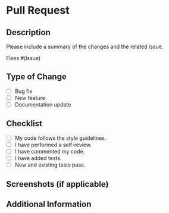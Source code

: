 # Pull Request

## Description

Please include a summary of the changes and the related issue.

Fixes #(issue)

## Type of Change

- [ ] Bug fix
- [ ] New feature
- [ ] Documentation update

## Checklist

- [ ] My code follows the style guidelines.
- [ ] I have performed a self-review.
- [ ] I have commented my code.
- [ ] I have added tests.
- [ ] New and existing tests pass.

## Screenshots (if applicable)

## Additional Information
